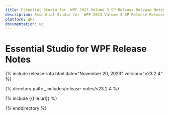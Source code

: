 ```yaml
---
title: Essential Studio for  WPF 2023 Volume 3 SP Release Release Notes  
description: Essential Studio for  WPF 2023 Volume 3 SP Release Release Notes  
platform: WPF
documentation: ug
---
```


# Essential Studio for  WPF  Release Notes  

{% include release-info.html date="November 20, 2023"  version="v23.2.4" %} 

{% directory path: _includes/release-notes/v23.2.4 %}

{% include {{file.url}} %}

{% enddirectory %}